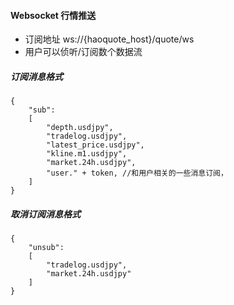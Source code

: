 #### Websocket 行情推送

  - 订阅地址 ws://{haoquote_host}/quote/ws
  - 用户可以侦听/订阅数个数据流

##### 订阅消息格式
```
{
    "sub":
    [
        "depth.usdjpy",
        "tradelog.usdjpy",
        "latest_price.usdjpy",
        "kline.m1.usdjpy",
        "market.24h.usdjpy",
        "user." + token, //和用户相关的一些消息订阅，
    ]
}
```

##### 取消订阅消息格式
```
{
    "unsub":
    [
        "tradelog.usdjpy",
        "market.24h.usdjpy"
    ]
}
```